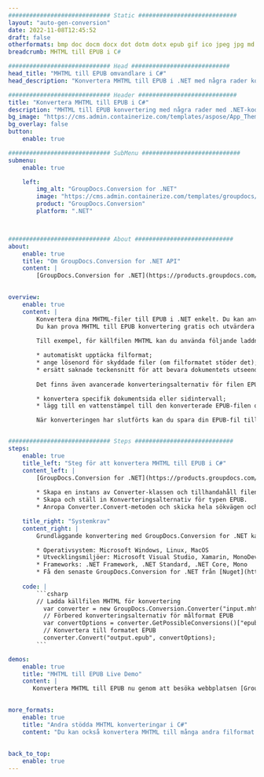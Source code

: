 ```yaml
---
############################# Static ############################
layout: "auto-gen-conversion"
date: 2022-11-08T12:45:52
draft: false
otherformats: bmp doc docm docx dot dotm dotx epub gif ico jpeg jpg md odt ott pdf png psd rtf tex tif tiff txt xps
breadcrumb: MHTML till EPUB i C#

############################# Head ############################
head_title: "MHTML till EPUB omvandlare i C#"
head_description: "Konvertera MHTML till EPUB i .NET med några rader kod. Använd GroupDocs Document Conversion API för att konvertera över 160 filformat."

############################# Header ############################
title: "Konvertera MHTML till EPUB i C#"
description: "MHTML till EPUB konvertering med några rader med .NET-kod"
bg_image: "https://cms.admin.containerize.com/templates/aspose/App_Themes/V3/images/bg/header1.png"
bg_overlay: false
button:
    enable: true

############################# SubMenu ############################
submenu:
    enable: true

    left:
        img_alt: "GroupDocs.Conversion for .NET"
        image: "https://cms.admin.containerize.com/templates/groupdocs/images/product-logos/90x90-noborder/groupdocs-conversion-net.png"
        product: "GroupDocs.Conversion"
        platform: ".NET"



############################# About ############################
about:
    enable: true
    title: "Om GroupDocs.Conversion for .NET API"
    content: |
        [GroupDocs.Conversion for .NET](https://products.groupdocs.com/conversion/net/) kan användas för att konvertera Microsoft Word, Excel, PowerPoint, PDF, Visio och andra format. GroupDocs.Conversion är ett fristående API som är lämpligt för back-end och interna system där hög prestanda krävs. Det beror inte på någon programvara som Microsoft eller Open Office.
    

overview:
    enable: true
    content: |
        Konvertera dina MHTML-filer till EPUB i .NET enkelt. Du kan använda bara ett par C# kodrader i valfri plattform som du vill, som - Windows, Linux, macOS.
        Du kan prova MHTML till EPUB konvertering gratis och utvärdera konverteringsresultatens kvalitet. Tillsammans med enkla filkonverteringsscenarier kan du prova mer avancerade alternativ för att ladda källfilen MHTML och för att spara resultatet EPUB. 
        
        Till exempel, för källfilen MHTML kan du använda följande laddningsalternativ:

        * automatiskt upptäcka filformat;
        * ange lösenord för skyddade filer (om filformatet stöder det);
        * ersätt saknade teckensnitt för att bevara dokumentets utseende.
        
        Det finns även avancerade konverteringsalternativ för filen EPUB:

        * konvertera specifik dokumentsida eller sidintervall;
        * lägg till en vattenstämpel till den konverterade EPUB-filen och många fler.

        När konverteringen har slutförts kan du spara din EPUB-fil till den lokala filsökvägen eller någon tredje parts lagring som FTP, Amazon S3, Google Drive, Dropbox etc. Observera - för att konvertera MHTML till {{ TO}} det finns inget behov av någon ytterligare programvara installerad - som MS Office, Open Office, Adobe Acrobat Reader etc.


############################# Steps ############################
steps:
    enable: true
    title_left: "Steg för att konvertera MHTML till EPUB i C#"
    content_left: |
        [GroupDocs.Conversion for .NET](https://products.groupdocs.com/conversion/net/) gör det enkelt för utvecklare att konvertera en MHTML-fil till EPUB med några rader kod.
        
        * Skapa en instans av Converter-klassen och tillhandahåll filen MHTML med den fullständiga sökvägen
        * Skapa och ställ in Konverteringsalternativ för typen EPUB.
        * Anropa Converter.Convert-metoden och skicka hela sökvägen och formatet (EPUB) som en parameter

    title_right: "Systemkrav"
    content_right: |
        Grundläggande konvertering med GroupDocs.Conversion for .NET kan göras med bara några enkla steg. Våra API:er stöds på alla större plattformar och operativsystem. Innan du kör koden nedan, se till att du har följande förutsättningar installerade på ditt system.

        * Operativsystem: Microsoft Windows, Linux, MacOS
        * Utvecklingsmiljöer: Microsoft Visual Studio, Xamarin, MonoDevelop
        * Frameworks: .NET Framework, .NET Standard, .NET Core, Mono
        * Få den senaste GroupDocs.Conversion for .NET från [Nuget](https://www.nuget.org/packages/groupdocs.conversion)
         
    code: |
        ```csharp    
        // Ladda källfilen MHTML för konvertering
          var converter = new GroupDocs.Conversion.Converter("input.mhtml");
          // Förbered konverteringsalternativ för målformat EPUB
          var convertOptions = converter.GetPossibleConversions()["epub"].ConvertOptions;
          // Konvertera till formatet EPUB
          converter.Convert("output.epub", convertOptions);
        ```

demos:
    enable: true
    title: "MHTML till EPUB Live Demo"
    content: |
       Konvertera MHTML till EPUB nu genom att besöka webbplatsen [GroupDocs.Conversion App](https://products.groupdocs.app/conversion/family). Onlinedemo har följande fördelar
          

more_formats:
    enable: true
    title: "Andra stödda MHTML konverteringar i C#"
    content: "Du kan också konvertera MHTML till många andra filformat. Se listan nedan."
       
       
back_to_top:
    enable: true
---
```


